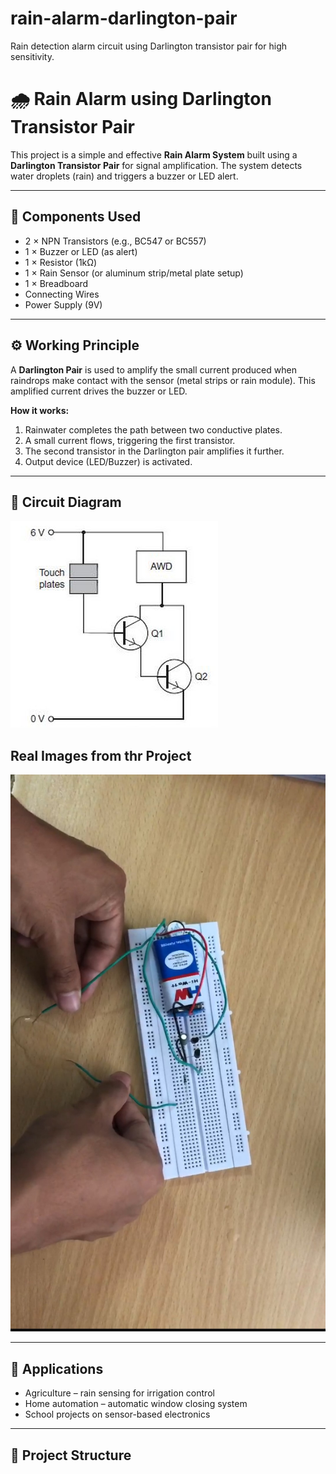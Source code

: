 # rain-alarm-darlington-pair
Rain detection alarm circuit using Darlington transistor pair for high sensitivity.

# 🌧️ Rain Alarm using Darlington Transistor Pair

This project is a simple and effective **Rain Alarm System** built using a **Darlington Transistor Pair** for signal amplification. The system detects water droplets (rain) and triggers a buzzer or LED alert.

---

## 🔧 Components Used

- 2 × NPN Transistors (e.g., BC547 or BC557)
- 1 × Buzzer or LED (as alert)
- 1 × Resistor (1kΩ)
- 1 × Rain Sensor (or aluminum strip/metal plate setup)
- 1 × Breadboard
- Connecting Wires
- Power Supply (9V)

---

## ⚙️ Working Principle

A **Darlington Pair** is used to amplify the small current produced when raindrops make contact with the sensor (metal strips or rain module). This amplified current drives the buzzer or LED.

**How it works:**
1. Rainwater completes the path between two conductive plates.
2. A small current flows, triggering the first transistor.
3. The second transistor in the Darlington pair amplifies it further.
4. Output device (LED/Buzzer) is activated.

---

## 🔁 Circuit Diagram

![Rain alarm Circuit](Rain-alarm-darlington-pair/Schematic_Diag.jpg)

## Real Images from thr Project
![Real Circuit](Rain-alarm-darlington-pair/rain-alarm.jpg)


---

## 🧪 Applications

- Agriculture – rain sensing for irrigation control
- Home automation – automatic window closing system
- School projects on sensor-based electronics

---

## 📁 Project Structure
